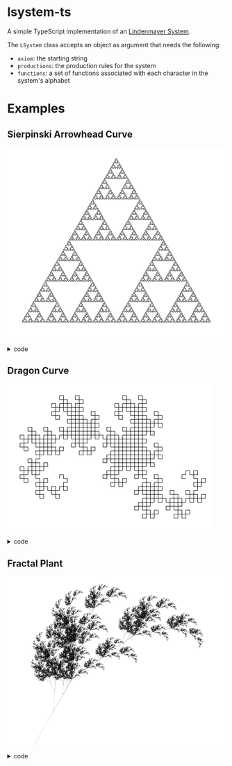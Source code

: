 # lsystem-ts

A simple TypeScript implementation of an [Lindenmayer System](https://en.wikipedia.org/wiki/L-system).

The `LSystem` class accepts an object as argument that needs the following:
- `axiom`: the starting string
- `productions`: the production rules for the system
- `functions`: a set of functions associated with each character in the system's alphabet

# Examples

## Sierpinski Arrowhead Curve

![](https://raw.githubusercontent.com/premshree/lsystem-ts/master/examples/sierpinski-arrowhead.png)
<details>
  <summary>code</summary>
  
```js
var canvas = document.getElementById("canvas");
var ctx = canvas.getContext("2d");

// translate to center of canvas
ctx.translate(canvas.width / 4, canvas.height / 2);
ctx.rotate((Math.PI / 180) * 270);
ctx.lineWidth = 0;

var sierpinskiArrowHead = new LSystem({
  axiom: "A",
  productions: {
    A: "B-A-B",
    B: "A+B+A"
  },
  functions: {
    A: () => {
      ctx.beginPath();
      ctx.moveTo(0, 0);
      ctx.lineTo(
        0,
        canvas.height / Math.pow(2, sierpinskiArrowHead.generations + 1)
      );
      ctx.stroke();
      ctx.translate(
        0,
        canvas.height / Math.pow(2, sierpinskiArrowHead.generations + 1)
      );
      ctx.closePath();
    },
    B: () => {
      ctx.beginPath();
      ctx.moveTo(0, 0);
      ctx.lineTo(
        0,
        canvas.height / Math.pow(2, sierpinskiArrowHead.generations + 1)
      );
      ctx.stroke();
      ctx.translate(
        0,
        canvas.height / Math.pow(2, sierpinskiArrowHead.generations + 1)
      );
      ctx.closePath();
    },
    "+": () => {
      ctx.rotate((Math.PI / 180) * -60);
    },
    "-": () => {
      ctx.rotate((Math.PI / 180) * 60);
    }
  }
});

dragon.produce(10);
```
</details>

## Dragon Curve

![](https://raw.githubusercontent.com/premshree/lsystem-ts/master/examples/dragon.png)

<details>
  <summary>code</summary>
  
```js
var canvas = document.getElementById("canvas");
var ctx = canvas.getContext("2d");

// translate to center of canvas
ctx.translate(canvas.width / 3, canvas.height / 2);
ctx.rotate(Math.PI);

var dragon = new LSystem({
  axiom: "FX",
  productions: {
    X: "X+YF+",
    Y: "-FX-Y"
  },
  functions: {
    F: () => {
      ctx.beginPath();
      ctx.moveTo(0, 0);
      ctx.lineTo(0, canvas.height / (dragon.generations + 100));
      ctx.stroke();
      ctx.translate(0, canvas.height / (dragon.generations + 100));
      ctx.closePath();
    },
    "+": () => {
      ctx.rotate((Math.PI / 180) * +90);
    },
    "-": () => {
      ctx.rotate((Math.PI / 180) * -90);
    }
  }
});

dragon.produce(10);
```
</details>

## Fractal Plant

![](https://raw.githubusercontent.com/premshree/lsystem-ts/master/examples/fractal-plant.png)

<details>
  <summary>code</summary>
  
```js
var canvas = document.getElementById("canvas");
var ctx = canvas.getContext("2d");

// translate to center of canvas
ctx.translate(canvas.width / 3, canvas.height);
ctx.scale(-1, 1);
ctx.rotate((Math.PI / 180) * 150);
ctx.lineWidth = 0.3;

var plant = new LSystem({
  axiom: "X",
  productions: {
    X: "F+[[X]-X]-F[-FX]+X",
    F: "FF"
  },
  functions: {
    F: () => {
      ctx.beginPath();
      ctx.moveTo(0, 0);
      ctx.lineTo(0, canvas.width / Math.pow(2, plant.generations + 2));
      ctx.stroke();
      ctx.translate(0, canvas.width / Math.pow(2, plant.generations + 2));
    },
    "+": () => {
      ctx.rotate((Math.PI / 180) * 25);
    },
    "-": () => {
      ctx.rotate((Math.PI / 180) * -25);
    },
    "[": () => {
      ctx.save();
    },
    "]": () => {
      ctx.restore();
    }
  }
});

plant.produce(10);
```
</details>
